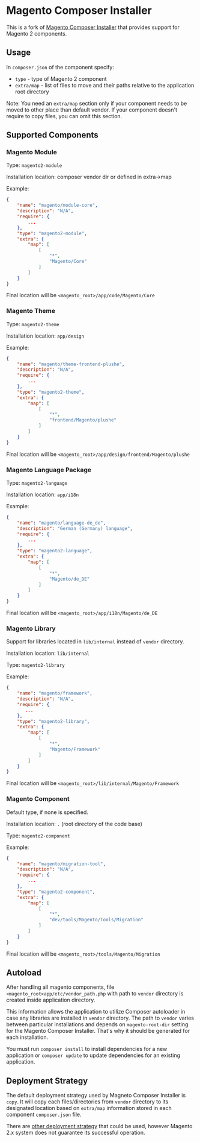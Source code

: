 # Magento Composer Installer

This is a fork of [Magento Composer Installer](https://github.com/magento-hackathon/magento-composer-installer) that provides support for Magento 2 components.

## Usage

In `composer.json` of the component specify:
- `type` - type of Magento 2 component
- `extra/map` - list of files to move and their paths relative to the application root directory

Note: You need an `extra/map` section only if your component needs to be moved to other place than default vendor.
If your component doesn't require to copy files, you can omit this section.

## Supported Components

### Magento Module

Type: `magento2-module`

Installation location: composer vendor dir or defined in extra->map

Example:
```json
{
    "name": "magento/module-core",
    "description": "N/A",
    "require": {
        ...
    },
    "type": "magento2-module",
    "extra": {
        "map": [
            [
                "*",
                "Magento/Core"
            ]
        ]
    }
}
```

Final location will be `<magento_root>/app/code/Magento/Core`

### Magento Theme

Type: `magento2-theme`

Installation location: `app/design`

Example:
```json
{
    "name": "magento/theme-frontend-plushe",
    "description": "N/A",
    "require": {
        ...
    },
    "type": "magento2-theme",
    "extra": {
        "map": [
            [
                "*",
                "frontend/Magento/plushe"
            ]
        ]
    }
}
```

Final location will be `<magento_root>/app/design/frontend/Magento/plushe`

### Magento Language Package

Type: `magento2-language`

Installation location: `app/i18n`

Example:
```json
{
    "name": "magento/language-de_de",
    "description": "German (Germany) language",
    "require": {
        ...
    },
    "type": "magento2-language",
    "extra": {
        "map": [
            [
                "*",
                "Magento/de_DE"
            ]
        ]
    }
}
```

Final location will be `<magento_root>/app/i18n/Magento/de_DE`

### Magento Library

Support for libraries located in `lib/internal` instead of `vendor` directory.

Installation location: `lib/internal`

Type: `magento2-library`

Example:
```json
{
    "name": "magento/framework",
    "description": "N/A",
    "require": {
       ...
    },
    "type": "magento2-library",
    "extra": {
        "map": [
            [
                "*",
                "Magento/Framework"
            ]
        ]
    }
}
```

Final location will be `<magento_root>/lib/internal/Magento/Framework`

### Magento Component

Default type, if none is specified.

Installation location: `.` (root directory of the code base)

Type: `magento2-component`

Example:
```json
{
    "name": "magento/migration-tool",
    "description": "N/A",
    "require": {
        ...
    },
    "type": "magento2-component",
    "extra": {
        "map": [
            [
                "*",
                "dev/tools/Magento/Tools/Migration"
            ]
        ]
    }
}
```

Final location will be `<magento_root>/tools/Magento/Migration`


## Autoload

After handling all magento components, file `<magento_root>app/etc/vendor_path.php` with path to `vendor` directory is created inside application directory.

This information allows the application to utilize Composer autoloader in case any libraries are installed in `vendor` directory. The path to `vendor` varies between particular installations and depends on `magento-root-dir` setting for the Magento Composer Installer. That's why it should be generated for each installation.

You must run `composer install` to install dependencies for a new application or `composer update` to update dependencies for an existing application.

## Deployment Strategy

The default deployment strategy used by Magneto Composer Installer is `copy`. It will copy each files/directories from `vendor` directory to its designated location based on `extra/map` information stored in each component `composer.json` file.

There are [other deployment strategy](https://github.com/magento/magento-composer-installer/blob/master/doc/Deploy.md) that could be used, however Magento 2.x system does not guarantee its successful operation.
